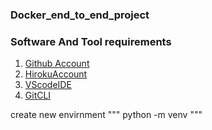 ### Docker_end_to_end_project

### Software And Tool requirements

1. [Github Account](https://github.com/)
2. [HirokuAccount](https://heroku..com)
3. [VScodeIDE](https://code.visualstudio.com)
4. [GitCLI](https://git-cli.github.com)

create new envirnment
"""
python -m venv
"""